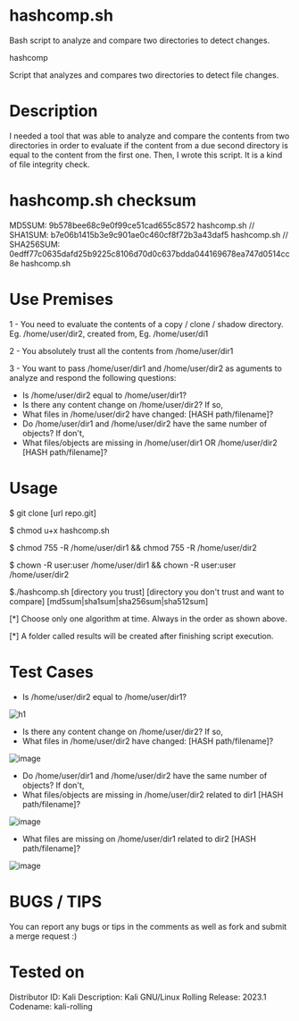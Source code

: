 # hashcomp.sh
Bash script to analyze and compare two directories to detect changes.

hashcomp

Script that analyzes and compares two directories to detect file changes.

# Description

I needed a tool that was able to analyze and compare the contents from two directories in order to evaluate if the content from a due second directory is equal to the content from the first one. Then, I wrote this script. It is a kind of file integrity check. 

# hashcomp.sh checksum

MD5SUM: 9b578bee68c9e0f99ce51cad655c8572 hashcomp.sh //
SHA1SUM: b7e06b1415b3e9c901ae0c460cf8f72b3a43daf5 hashcomp.sh //
SHA256SUM: 0edff77c0635dafd25b9225c8106d70d0c637bdda044169678ea747d0514cc8e hashcomp.sh

# Use Premises

1 - You need to evaluate the contents of a copy / clone / shadow directory. Eg. /home/user/dir2, created from, Eg. /home/user/di1

2 - You absolutely trust all the contents from /home/user/dir1

3 - You want to pass /home/user/dir1 and /home/user/dir2 as aguments to analyze and respond the following questions:

  - Is /home/user/dir2 equal to /home/user/dir1?
  - Is there any content change on /home/user/dir2? If so,
  - What files in /home/user/dir2 have changed: [HASH path/filename]?
  - Do /home/user/dir1 and /home/user/dir2 have the same number of objects? If don't, 
  - What files/objects are missing in /home/user/dir1 OR /home/user/dir2 [HASH path/filename]?

# Usage

$ git clone [url repo.git]

$ chmod u+x hashcomp.sh

$ chmod 755 -R /home/user/dir1 && chmod 755 -R /home/user/dir2

$ chown -R user:user /home/user/dir1 && chown -R user:user /home/user/dir2

$./hashcomp.sh [directory you trust] [directory you don't trust and want to compare] [md5sum|sha1sum|sha256sum|sha512sum]

[*] Choose only one algorithm at time. Always in the order as shown above.

[*] A folder called results will be created after finishing script execution.

# Test Cases

- Is /home/user/dir2 equal to /home/user/dir1?

![h1](https://user-images.githubusercontent.com/39169975/230681778-bc7b0bd4-923e-491c-9f2d-5b1e359673b0.jpg)


- Is there any content change on /home/user/dir2? If so,
- What files in /home/user/dir2 have changed: [HASH path/filename]?

![image](https://user-images.githubusercontent.com/39169975/230682003-a1f9b534-4d58-4f91-bcef-d13a32271a0a.png)


- Do /home/user/dir1 and /home/user/dir2 have the same number of objects? If don't, 
- What files/objects are missing in /home/user/dir2 related to dir1 [HASH path/filename]?

![image](https://user-images.githubusercontent.com/39169975/230682385-dca36a9d-9b58-4bd1-a5cd-9d04bececd97.png)

- What files are missing on /home/user/dir1 related to dir2 [HASH path/filename]?

![image](https://user-images.githubusercontent.com/39169975/230682622-b7562e83-3ce5-4e35-b23d-d46a2c9d4d96.png)

# BUGS / TIPS

You can report any bugs or tips in the comments as well as fork and submit a merge request :)

# Tested on

Distributor ID: Kali 
Description: Kali GNU/Linux Rolling 
Release: 2023.1 
Codename: kali-rolling
